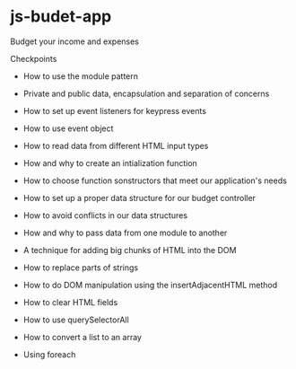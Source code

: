 # js-budet-app
Budget your income and expenses

Checkpoints
- How to use the module pattern
- Private and public data, encapsulation and separation of concerns
- How to set up event listeners for keypress events
- How to use event object
- How to read data from different HTML input types
- How and why to create an intialization function
- How to choose function sonstructors that meet our application's needs
- How to set up a proper data structure for our budget controller
- How to avoid conflicts in our data structures
- How and why to pass data from one module to another
- A technique for adding big chunks of HTML into the DOM
- How to replace parts of strings
- How to do DOM manipulation using the insertAdjacentHTML method

- How to clear HTML fields
- How to use querySelectorAll
- How to convert a list to an array
- Using foreach


